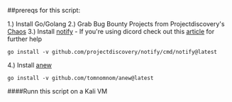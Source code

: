 ##prereqs for this script:

1.) Install Go/Golang
2.) Grab Bug Bounty Projects from Projectdiscovery's [Chaos](https://github.com/shifa123/chaos-hunt/blob/master/chaos-hunt.sh)
3.) Install [notify](https://github.com/projectdiscovery/notify/blob/master/README.md)
    - If you're using dicord check out this [article](https://bin3xish477.medium.com/how-to-set-up-notify-by-projectdiscovery-34fc6e7f1527) for further help
    
```
go install -v github.com/projectdiscovery/notify/cmd/notify@latest

```

4.) Install [anew](https://github.com/tomnomnom/anew)
```
go install -v github.com/tomnomnom/anew@latest

```

####Runn this script on a Kali VM
